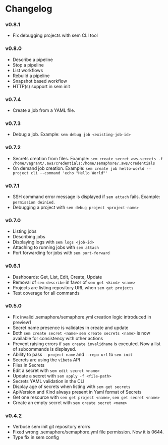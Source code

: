 # Changelog

### v0.8.1

- Fix debugging projects with sem CLI tool

### v0.8.0

- Describe a pipeline
- Stop a pipeline
- List workflows
- Rebuild a pipeline
- Snapshot based workflow
- HTTP(s) support in sem init

### v0.7.4

- Create a job from a YAML file.

### v0.7.3

- Debug a job. Example: `sem debug job <existing-job-id>`

### v0.7.2

- Secrets creation from files. Example: `sem create secret aws-secrets -f /home/vagrant/.aws/credentials:/home/semaphore/.aws/credentials`
- On demand job creation. Example: `sem create job hello-world --project cli --command 'echo "Hello World"'`

### v0.7.1

- SSH command error message is displayed if `sem attach` fails. Example: `permission deinied`.
- Debugging a project with `sem debug project <project-name>`

### v0.7.0

- Listing jobs
- Describing jobs
- Displaying logs with `sem logs <job-id>`
- Attaching to running jobs with `sem attach`
- Port forwarding for jobs with `sem port-forward`

### v0.6.1

- Dashboards: Get, List, Edit, Create, Update
- Removal of `sem describe` in favor of `sem get <kind> <name>`
- Projects are listing repository URL when `sem get projects`
- Test coverage for all commands

### v0.5.0

- Fix invalid .semaphore/semaphore.yml creation logic introduced in preview1
- Secret name presence is validates in create and update
- Both `sem create secret <name>` `sem create secrets <name>` is now available
  for consistency with other actions
- Prevent raising errors if `sem create invalidname` is executed. Now a list of
  subcommands is displayed.
- Ability to pass `--project-name` and `--repo-url` to `sem init`
- Secrets are using the `v1beta` API
- Files in Secrets
- Edit a secret with `sem edit secret <name>`
- Update a secret with `sem apply -f <file-path>`
- Secrets YAML validation in the CLI
- Display age of secrets when listing with `sem get secrets`
- ApiVersion and Kind always present in Yaml format of Secrets
- Get one resource with `sem get project <name>`, `sem get secret <name>`
- Create an empty secret with `sem create secret <name>`

### v0.4.2

- Verbose sem init git repository erorrs
- Fixed wrong .semaphore/semaphore.yml file permission. Now it is 0644.
- Type fix in sem config

